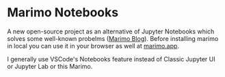 # Marimo Notebooks

A new open-source project as an alternative of Jupyter Notebooks which solves some well-known probelms ([Marimo Blog]).
Before installing marimo in local you can use it in your browser as well at [marimo.app].

I generally use VSCode's Notebooks feature instead of Classic Jupyter UI or Jupyter Lab or this Marimo.

[Marimo Blog]: https://marimo.io/blog/lessons-learned
[marimo.app]: https://marimo.app/
